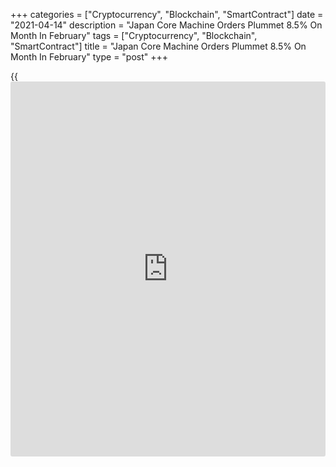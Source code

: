 +++
categories = ["Cryptocurrency", "Blockchain", "SmartContract"]
date = "2021-04-14"
description = "Japan Core Machine Orders Plummet 8.5% On Month In February"
tags = ["Cryptocurrency", "Blockchain", "SmartContract"]
title = "Japan Core Machine Orders Plummet 8.5% On Month In February"
type = "post"
+++

{{<iframe id="large-banner" src="https://www.bounty.group/#slide=23.0" width="100%" height="600" scrolling="no" style="border: 0px solid rgb(216, 221, 230); border-radius: 3px;">}}

The value of core machine orders in Japan tumbled a seasonally adjusted
8.5 percent on month in February, the Cabinet Office said on Wednesday -
coming in at 769.8 billion yen.

That badly missed expectations for an increase of 2.8 percent following
the 4.5 percent decline in January.

On a yearly basis, core machine orders sank 7.1 percent - again missing
forecasts for an increase of 2.3 percent following the 1.5 percent gain
in the previous month.

Manufacturing orders were down 5.5 percent on month and 2.8 percent on
year at 342.6 billion yen. Non-manufacturing orders sank 10.9 percent on
month and 10.1 percent on year.

Government orders spiked 17.0 percent on month and 3.5 percent on year
to 257.1 billion yen, while orders from overseas skyrocketed 76.2
percent on month and 115.9 percent on year to 1,806.1 billion yen.

Orders through agencies dropped 7.5 percent on month and 8.3 percent on
year to 104.8 billion yen.

The total value of machinery orders received by 280 manufacturers
operating in Japan increased by 26.4 percent on month in February to
3,031.2 billion yen.

For the first quarter of 2021, core machine orders are seen lower by 6.0
percent on quarter and 5.2 percent on year.

For comments and feedback [contact](https://www.playgroundfx.com/contact/): editorial@rtt[news](https://www.letsplayfx.com/blog/forex-news-website/).com

[Economic News][1]

 **What parts of the world are seeing the best (and worst) economic
performances lately? Click[here][2] to check out our [Econ Scorecard][2]
and find out! See up-to-the-moment [ranking](https://www.playgroundfx.com/blog/crypto-exchange-ranking/)s for the best and worst
performers in [GDP][3], [unemployment rate][4], [inflation][5] and much
more.**

   1. www.rtt[news](https://www.letsplayfx.com/blog/forex-news-website/).com/Content/EconomicNews.aspx
   2. www.rtt[news](https://www.letsplayfx.com/blog/forex-news-website/).com/economic-scorecard/world-rank/industrial-production/highest-performance.aspx
   3. www.rtt[news](https://www.letsplayfx.com/blog/forex-news-website/).com/economic-scorecard/world-rank/GDP/highest-performance.aspx
   4. www.rtt[news](https://www.letsplayfx.com/blog/forex-news-website/).com/economic-scorecard/world-rank/unemployment-rate/lowest-performance.aspx
   5. www.rtt[news](https://www.letsplayfx.com/blog/forex-news-website/).com/economic-scorecard/world-rank/CPI/highest-performance.aspx